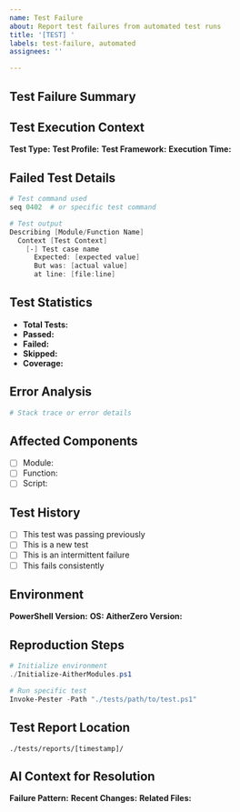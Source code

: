```yaml
---
name: Test Failure
about: Report test failures from automated test runs
title: '[TEST] '
labels: test-failure, automated
assignees: ''

---
```


## Test Failure Summary
<!-- Brief description of which tests are failing -->

## Test Execution Context
**Test Type:** <!-- Unit/Integration/Performance/E2E -->
**Test Profile:** <!-- Quick/Standard/Full/CI -->
**Test Framework:** <!-- Pester/PSScriptAnalyzer/Other -->
**Execution Time:** <!-- When did the tests run? -->

## Failed Test Details
```powershell
# Test command used
seq 0402  # or specific test command

# Test output
Describing [Module/Function Name]
  Context [Test Context]
    [-] Test case name
      Expected: [expected value]
      But was: [actual value]
      at line: [file:line]
```

## Test Statistics
- **Total Tests:** <!-- Number -->
- **Passed:** <!-- Number -->
- **Failed:** <!-- Number -->
- **Skipped:** <!-- Number -->
- **Coverage:** <!-- Percentage if available -->

## Error Analysis
```powershell
# Stack trace or error details
```

## Affected Components
- [ ] Module: <!-- Module name -->
- [ ] Function: <!-- Function name -->
- [ ] Script: <!-- Script number/name -->

## Test History
- [ ] This test was passing previously
- [ ] This is a new test
- [ ] This is an intermittent failure
- [ ] This fails consistently

## Environment
**PowerShell Version:** <!-- $PSVersionTable.PSVersion -->
**OS:** <!-- Windows/Linux/macOS -->
**AitherZero Version:** <!-- Get-Content ./VERSION -->

## Reproduction Steps
```powershell
# Initialize environment
./Initialize-AitherModules.ps1

# Run specific test
Invoke-Pester -Path "./tests/path/to/test.ps1"
```

## Test Report Location
<!-- Path to HTML/JSON test report if generated -->
`./tests/reports/[timestamp]/`

## AI Context for Resolution
**Failure Pattern:** <!-- Describe any patterns in failures -->
**Recent Changes:** <!-- git log --oneline -5 -->
**Related Files:** <!-- List files that might need fixing -->